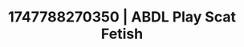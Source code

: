 ---
categories:
- Mindful JOI
- Softcore narrative
- Emotion-driven NSFW
- Mindful pleasure
- Non-binary beauty
image: /assets/images/1747788270350.webp
layout: post
seo:
  description: Featured content with premium ABDL Play, Scat Fetish. HD images available.
  keywords: ABDL Play, Scat Fetish
  og_image: /assets/images/1747788270350.webp
  schema_type: VisualArtwork
tags:
- ABDL Play
- Scat Fetish
- '#1747788270350'
title: 1747788270350 | ABDL Play Scat Fetish
---